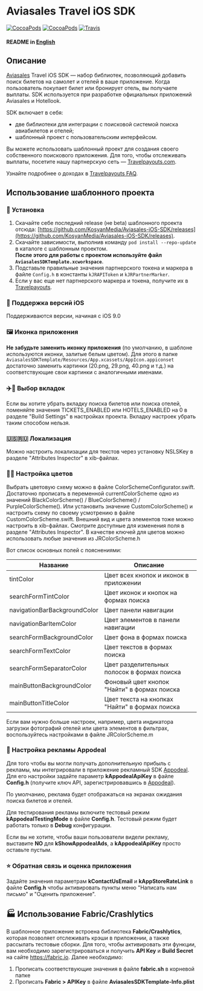 Aviasales Travel iOS SDK
=================
[![CocoaPods](https://img.shields.io/cocoapods/v/AviasalesSDK.svg)](https://cocoapods.org/pods/AviasalesSDK)
[![CocoaPods](https://img.shields.io/cocoapods/p/AviasalesSDK.svg)](https://cocoapods.org/pods/AviasalesSDK)
[![Travis](https://img.shields.io/travis/KosyanMedia/Aviasales-iOS-SDK/master.svg)](https://travis-ci.org/KosyanMedia/Aviasales-iOS-SDK)

#### README in [English](https://github.com/KosyanMedia/Aviasales-iOS-SDK/blob/master/README_EN.md)  

## Описание

[Aviasales](https://www.aviasales.ru) Travel iOS SDK — набор библиотек, позволяющий добавить поиск билетов на самолет и отелей в ваше приложение. Когда пользователь покупает билет или бронирует отель, вы получаете выплаты. SDK используется при разработке официальных приложений Aviasales и Hotellook.

SDK включает в себя:

* две библиотеки для интеграции с поисковой системой поиска авиабилетов и отелей;
* шаблонный проект с пользовательским интерфейсом.

Вы можете использовать шаблонный проект для создания своего собственного поискового приложения. Для того, чтобы отслеживать выплаты, посетите нашу партнерскую сеть — [Travelpayouts.com](https://www.travelpayouts.com/).

Узнайте подробнее о доходах в [Travelpayouts FAQ](https://support.travelpayouts.com/hc/ru/articles/203955613-Комиссия-и-выплаты).

## <a name="usage"></a>Использование шаблонного проекта
### 📲 Установка
1. Скачайте себе последний release (не beta) шаблонного проекта отсюда: [https://github.com/KosyanMedia/Aviasales-iOS-SDK/releases](https://github.com/KosyanMedia/Aviasales-iOS-SDK/releases).
2. Скачайте зависимости, выполнив команду ```pod install --repo-update``` в каталоге с шаблонным проектом.  
**После этого для работы с проектом используйте файл ```AviasalesSDKTemplate.xcworkspace```**.
3. Подставьте правильные значения партнерского токена и маркера в файле ```Config.h``` в константы ```kJRAPIToken``` и ```kJRPartnerMarker```.
4. Если у вас еще нет партнерского маркера и токена, получите их в [Travelpayouts](https://travelpayouts.com/).

### 📱 Поддержка версий iOS
Поддерживаются версии, начиная с iOS 9.0

### 🖼 Иконка приложения
**Не забудьте заменить иконку приложения** (по умолчанию, в шаблоне используются иконки, залитые белым цветом). Для этого в папке ```AviasalesSDKTemplate/Resources/App.xcassets/AppIcon.appiconset``` достаточно заменить картинки (20.png, 29.png, 40.png и т.д.) на соответствующие свои картинки с аналогичными именами.

### ✈️🏨 Выбор вкладок
Если вы хотите убрать вкладку поиска билетов или поиска отелей, поменяйте значения TICKETS_ENABLED или HOTELS_ENABLED на 0 в разделе "Build Settings" в настройках проекта. Вкладку настроек убрать таким способом нельзя.

### 🇺🇸🇷🇺 Локализация
Можно настроить локализации для текстов через установку NSLSKey в разделе "Attributes Inspector" в xib-файлах.

### 🔧🌻 Настройка цветов
Выбрать цветовую схему можно в файле ColorSchemeConfigurator.swift. Достаточно прописать в переменной currentColorScheme одно из значений BlackColorScheme() / BlueColorScheme() / PurpleColorScheme(). Или установить значение CustomColorScheme() и настроить схему по своему усмотрению в файле CustomColorScheme.swift.
Внешний вид и цвета элементов тоже можно настроить в xib-файлах. Смотрите доступные для изменения поля в разделе "Attributes Inspector". В качестве ключей для цветов можно использовать любые значения из JRColorScheme.h

Вот список основных полей с пояснениями:

|Название|Описание|
|--------|--------|
tintColor | Цвет всех кнопок и иконок в приложении
searchFormTintColor | Цвет иконок и кнопок на формах поиска
navigationBarBackgroundColor | Цвет панели навигации
navigationBarItemColor | Цвет элементов в панели навигации
searchFormBackgroundColor | Цвет фона в формах поиска
searchFormTextColor | Цвет текстов в формах поиска
searchFormSeparatorColor | Цвет разделительных полосок в формах поиска
mainButtonBackgroundColor | Фоновый цвет кнопок "Найти" в формах поиска
mainButtonTitleColor | Цвет текста на кнопках "Найти" в формах поиска

Если вам нужно больше настроек, например, цвета индикатора загрузки фотографий отелей или цвета элементов в фильтрах, воспользуйтесь настройками в файле JRColorScheme.m

### 🤑 Настройка рекламы Appodeal
Для того чтобы вы могли получать дополнительную прибыль с рекламы, мы интегрировали в приложение рекламный SDK [Appodeal](https://www.appodeal.com/). Для его настройки задайте параметр **kAppodealApiKey** в файле **Config.h** (получите ключ API, зарегистрировавшись в [Appodeal](https://www.appodeal.com/)).

По умолчанию, реклама будет отображаться на экранах ожидания поиска билетов и отелей.

Для тестирования рекламы включите тестовый режим **kAppodealTestingMode** в файле **Config.h**. Тестовый режим будет работать только в **Debug** конфигурации.

Если вы не хотите, чтобы ваши пользователи видели рекламу, выставите **NO** для **kShowAppodealAds**, а **kAppodealApiKey** просто оставьте пустым.

### ⭐️ Обратная связь и оценка приложения
Задайте значения параметрам **kContactUsEmail** и **kAppStoreRateLink** в файле **Config.h** чтобы активировать пункты меню "Написать нам письмо" и "Оценить приложение".

## 🏭 Использование Fabric/Crashlytics
В шаблонное приложение встроена библиотека **Fabric/Crashlytics**, которая позволяет отслеживать крэши в приложении, а также рассылать тестовые сборки. Для того, чтобы активировать эти функции, вам необходимо зарегистрироваться и получить **API Key** и **Build Secret** на сайте https://fabric.io. Далее необходимо:
1) Прописать соответствующие значения в файле **fabric.sh** в корневой папке
2) Прописать **Fabric > APIKey** в файле **AviasalesSDKTemplate-Info.plist**


